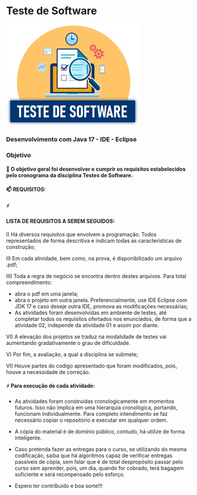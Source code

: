 # Teste de Software
![teste](teste.jpg)

### Desenvolvimento com Java 17 - IDE - Eclipse

### Objetivo

#### 🌱 O objetivo geral foi desenvolver e cumprir os requisitos estabelecidos pelo cronograma da disciplina Testes de Software.

#### 📫 REQUISITOS:

#### ⚡ 
####  LISTA DE REQUISITOS A SEREM SEGUIDOS:

I) Há diversos requisitos que envolvem a programação. Todos representados de forma descritiva e indicam todas
as características de construção;

II) Em cada atividade, bem como, na prova, é disponibilizado um arquivo .pdf;

III) Toda a regra de negócio se encontra dentro destes arquivos. Para total compreendimento:

- abra o pdf em uma janela;
- abra o projeto em outra janela. Preferencialmente, use IDE Eclipse com JDK 17 e caso deseje outra IDE,
  promova as modificações necessárias;
- As atividades foram desenvolvidas em ambiente de testes, até completar todos os requisitos ofertados
  nos enunciados, de forma que a atividade 02, independe da atividade 01 e assim por diante.

VI) A elevação dos projetos se traduz na modalidade de testes vai aumentando gradativamente o grau de
  dificuldade.

V) Por fim, a avaliação, a qual a disciplina se submete;

VI) Houve partes do codigo apresentado que foram modificados, pois, houve a necessidade de correção.

#### ⚡ Para execução de cada atividade:

- As atividades foram construidas cronologicamente em momentos futuros. Isso não implica em uma hierarquia
  cronológica, portando, funcionam individualmente. Para completo intendimento se faz necessário
  copiar o repositório e executar em qualquer ordem.

- A cópia do material é de domínio público, contudo, há utilize de forma inteligente.
  
- Caso pretenda fazer as entregas para o curso, se utilizando do mesma codificação, saiba
  que há algoritmos capaz de verificar entregas passíveis de cópia, sem falar que é de total despropósito
  passar pelo curso sem aprender, pois, um dia, quando for cobrado, terá bagagem suficiente e será
  reconpensado pelo esforço.

- Espero ter contribuido e boa sorte!!!
